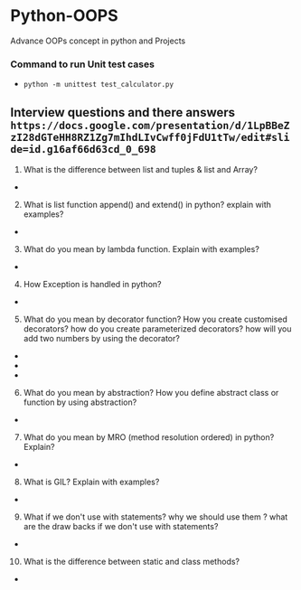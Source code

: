 # Python-OOPS
Advance OOPs concept in python and Projects

### Command to run Unit test cases
- `python -m unittest test_calculator.py`

## Interview questions and there answers `https://docs.google.com/presentation/d/1LpBBeZzI28dGTeHH8RZ1Zg7mIhdLIvCwff0jFdU1tTw/edit#slide=id.g16af66d63cd_0_698`

1. What is the difference between list and tuples & list and Array?
- 

2. What is list function append() and extend() in python? explain with examples?
- 

3. What do you mean by lambda function. Explain with examples?
- 

4. How Exception is handled in python?
- 

5. What do you mean by decorator function? How you create customised decorators? how do you create parameterized decorators? how will you add two numbers by using the decorator?
- 
- 
- 

6. What do you mean by abstraction? How you define abstract class or function by using abstraction?
- 

7. What do you mean by MRO (method resolution ordered) in python? Explain?
- 

8. What is GIL? Explain with examples?
- 

9. What if we don't use with statements? why we should use them ? what are the draw backs if we don't use with statements?
- 

10. What is the difference between static and class methods?
- 
